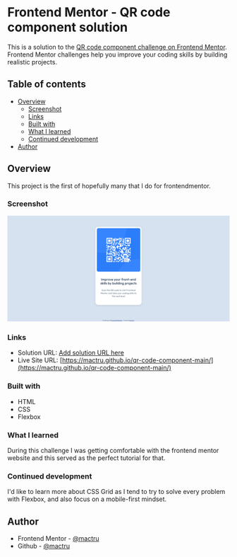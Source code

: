 # Frontend Mentor - QR code component solution

This is a solution to the [QR code component challenge on Frontend Mentor](https://www.frontendmentor.io/challenges/qr-code-component-iux_sIO_H). Frontend Mentor challenges help you improve your coding skills by building realistic projects. 

## Table of contents

- [Overview](#overview)
  - [Screenshot](#screenshot)
  - [Links](#links)
  - [Built with](#built-with)
  - [What I learned](#what-i-learned)
  - [Continued development](#continued-development)
- [Author](#author)

## Overview

This project is the first of hopefully many that I do for frontendmentor.

### Screenshot

![](./SS.png)

### Links

- Solution URL: [Add solution URL here](https://your-solution-url.com)
- Live Site URL: [https://mactru.github.io/qr-code-component-main/](https://mactru.github.io/qr-code-component-main/)

### Built with

- HTML
- CSS
- Flexbox

### What I learned

During this challenge I was getting comfortable with the frontend mentor website and this served as the perfect tutorial for that.

### Continued development

I'd like to learn more about CSS Grid as I tend to try to solve every problem with Flexbox, and also focus on a mobile-first mindset.

## Author

- Frontend Mentor - [@mactru](https://www.frontendmentor.io/profile/mactru)
- Github - [@mactru](https://github.com/mactru)